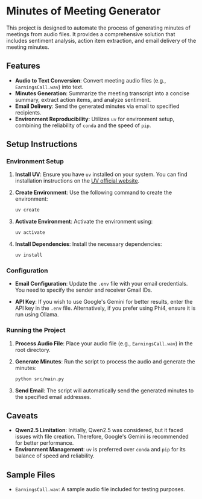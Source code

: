 # Minutes of Meeting Generator

This project is designed to automate the process of generating minutes of meetings from audio files. It provides a comprehensive solution that includes sentiment analysis, action item extraction, and email delivery of the meeting minutes.

## Features

- **Audio to Text Conversion**: Convert meeting audio files (e.g., `EarningsCall.wav`) into text.
- **Minutes Generation**: Summarize the meeting transcript into a concise summary, extract action items, and analyze sentiment.
- **Email Delivery**: Send the generated minutes via email to specified recipients.
- **Environment Reproducibility**: Utilizes `uv` for environment setup, combining the reliability of `conda` and the speed of `pip`.

## Setup Instructions

### Environment Setup

1. **Install UV**: Ensure you have `uv` installed on your system. You can find installation instructions on the [UV official website](https://example.com).

2. **Create Environment**: Use the following command to create the environment:

   ```bash
   uv create
   ```

3. **Activate Environment**: Activate the environment using:

   ```bash
   uv activate
   ```

4. **Install Dependencies**: Install the necessary dependencies:
   ```bash
   uv install
   ```

### Configuration

- **Email Configuration**: Update the `.env` file with your email credentials. You need to specify the sender and receiver Gmail IDs.

- **API Key**: If you wish to use Google's Gemini for better results, enter the API key in the `.env` file. Alternatively, if you prefer using Phi4, ensure it is run using Ollama.

### Running the Project

1. **Process Audio File**: Place your audio file (e.g., `EarningsCall.wav`) in the root directory.

2. **Generate Minutes**: Run the script to process the audio and generate the minutes:

   ```bash
   python src/main.py
   ```

3. **Send Email**: The script will automatically send the generated minutes to the specified email addresses.

## Caveats

- **Qwen2.5 Limitation**: Initially, Qwen2.5 was considered, but it faced issues with file creation. Therefore, Google's Gemini is recommended for better performance.
- **Environment Management**: `uv` is preferred over `conda` and `pip` for its balance of speed and reliability.

## Sample Files

- `EarningsCall.wav`: A sample audio file included for testing purposes.
